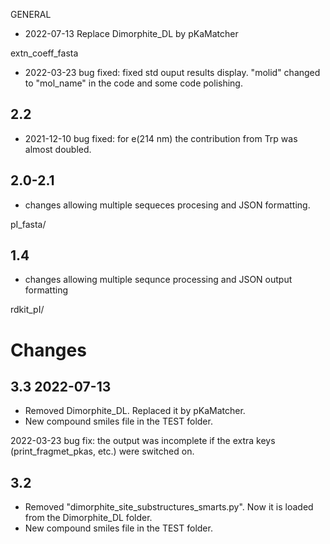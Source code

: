 
GENERAL

* 2022-07-13 Replace Dimorphite_DL by pKaMatcher 


extn_coeff_fasta

* 2022-03-23 bug fixed: fixed std ouput results display. "molid" changed to "mol_name" in the code and some code polishing. 

2.2
---
* 2021-12-10 bug fixed: for e(214 nm) the contribution from Trp was almost doubled. 

2.0-2.1
-------
* changes allowing multiple sequeces procesing and JSON formatting.



pI_fasta/

1.4
-----
* changes allowing multiple sequnce processing and JSON output formatting



rdkit_pI/

Changes
=======

3.3 2022-07-13
-----

* Removed Dimorphite_DL. Replaced it by pKaMatcher. 
* New compound smiles file in the TEST folder.



2022-03-23 bug fix: the output was incomplete if the extra keys (print_fragmet_pkas, etc.) were switched on.


3.2
-----

* Removed "dimorphite_site_substructures_smarts.py". Now it is loaded from the Dimorphite_DL folder. 
* New compound smiles file in the TEST folder.



